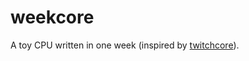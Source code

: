 # weekcore

A toy CPU written in one week (inspired by
[twitchcore](https://github.com/geohot/twitchcore)).
